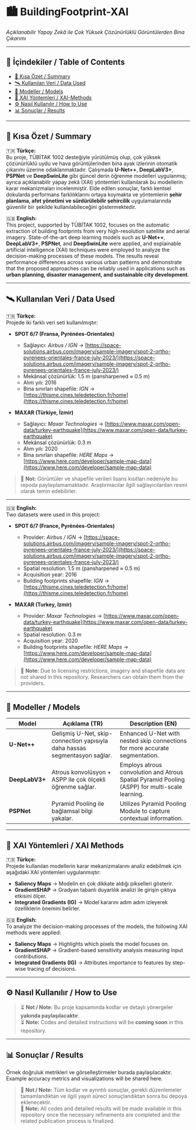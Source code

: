 # 🏙️ BuildingFootprint-XAI  
*Açıklanabilir Yapay Zekâ ile Çok Yüksek Çözünürlüklü Görüntülerden Bina Çıkarımı*  

---

## 📑 İçindekiler / Table of Contents  
- [🚀 Kısa Özet / Summary](#-kısa-özet--summary)   
- [🛰️ Kullanılan Veri / Data Used](#-kullanılan-veri--data-used)
- [🧠 Modeller / Models](#-modeller--models)
- [🔎 XAI Yöntemleri / XAI-Methods](#-xai-yöntemleri--xai-methods)
- [⚙️ Nasıl Kullanılır / How to Use](#-nasıl-kullanılır--how-to-use)
- [📊 Sonuçlar / Results](#-sonuçlar--results)


---

## 🚀 Kısa Özet / Summary  

🇹🇷 **Türkçe:**  
Bu proje, TÜBİTAK 1002 desteğiyle yürütülmüş olup, çok yüksek çözünürlüklü uydu ve hava görüntülerinden bina ayak izlerinin otomatik çıkarımı üzerine odaklanmaktadır. Çalışmada **U-Net++**, **DeepLabV3+**, **PSPNet** ve **DeepSwinLite** gibi güncel derin öğrenme modelleri uygulanmış; ayrıca açıklanabilir yapay zekâ (XAI) yöntemleri kullanılarak bu modellerin karar mekanizmaları incelenmiştir. Elde edilen sonuçlar, farklı kentsel dokularda performans farklılıklarını ortaya koymakta ve yöntemlerin **şehir planlama, afet yönetimi ve sürdürülebilir şehircilik** uygulamalarında güvenilir bir şekilde kullanılabileceğini göstermektedir.  

🇬🇧 **English:**  
This project, supported by TÜBİTAK 1002, focuses on the automatic extraction of building footprints from very high-resolution satellite and aerial imagery. State-of-the-art deep learning models such as **U-Net++**, **DeepLabV3+**, **PSPNet**, and **DeepSwinLite** were applied, and explainable artificial intelligence (XAI) techniques were employed to analyze the decision-making processes of these models. The results reveal performance differences across various urban patterns and demonstrate that the proposed approaches can be reliably used in applications such as **urban planning, disaster management, and sustainable city development**.  

---

## 🛰️ Kullanılan Veri / Data Used  

🇹🇷 **Türkçe:**  
Projede iki farklı veri seti kullanılmıştır:  

- **SPOT 6/7 (Fransa, Pyrénées-Orientales)**  
  - Sağlayıcı: *Airbus / IGN* → [https://space-solutions.airbus.com/imagery/sample-imagery/spot-2-ortho-pyrenees-orientales-france-july-2023/](https://space-solutions.airbus.com/imagery/sample-imagery/spot-2-ortho-pyrenees-orientales-france-july-2023/)  
  - Mekânsal çözünürlük: 1.5 m (pansharpened ≈ 0.5 m)  
  - Alım yılı: 2016  
  - Bina sınırları shapefile: *IGN* → [https://thisme.cines.teledetection.fr/home](https://thisme.cines.teledetection.fr/home)  

- **MAXAR (Türkiye, İzmir)**  
  - Sağlayıcı: *Maxar Technologies* → [https://www.maxar.com/open-data/turkey-earthquake](https://www.maxar.com/open-data/turkey-earthquake)  
  - Mekânsal çözünürlük: 0.3 m  
  - Alım yılı: 2020  
  - Bina sınırları shapefile: *HERE Maps* → [https://www.here.com/developer/sample-map-data](https://www.here.com/developer/sample-map-data)  

> 📌 **Not:** Görüntüler ve shapefile verileri lisans kısıtları nedeniyle bu repoda paylaşılamamaktadır. Araştırmacılar ilgili sağlayıcılardan resmi olarak temin edebilirler.

---

🇬🇧 **English:**  
Two datasets were used in this project:  

- **SPOT 6/7 (France, Pyrénées-Orientales)**  
  - Provider: *Airbus / IGN* → [https://space-solutions.airbus.com/imagery/sample-imagery/spot-2-ortho-pyrenees-orientales-france-july-2023/](https://space-solutions.airbus.com/imagery/sample-imagery/spot-2-ortho-pyrenees-orientales-france-july-2023/)  
  - Spatial resolution: 1.5 m (pansharpened ≈ 0.5 m)  
  - Acquisition year: 2016  
  - Building footprints shapefile: *IGN* → [https://thisme.cines.teledetection.fr/home](https://thisme.cines.teledetection.fr/home)    

- **MAXAR (Turkey, Izmir)**  
  - Provider: *Maxar Technologies* → [https://www.maxar.com/open-data/turkey-earthquake](https://www.maxar.com/open-data/turkey-earthquake)  
  - Spatial resolution: 0.3 m  
  - Acquisition year: 2020  
  - Building footprints shapefile: *HERE Maps* → [https://www.here.com/developer/sample-map-data](https://www.here.com/developer/sample-map-data)  

> 📌 **Note:** Due to licensing restrictions, imagery and shapefile data are not shared in this repository. Researchers can obtain them from the providers.


---

## 🧠 Modeller / Models  

| Model          | Açıklama (TR) | Description (EN) |
|----------------|---------------|------------------|
| **U-Net++**    | Gelişmiş U-Net, skip-connection yapısıyla daha hassas segmentasyon sağlar. | Enhanced U-Net with nested skip connections for more accurate segmentation. |
| **DeepLabV3+** | Atrous konvolüsyon + ASPP ile çok ölçekli öğrenme sağlar. | Employs atrous convolution and Atrous Spatial Pyramid Pooling (ASPP) for multi-scale learning. |
| **PSPNet**     | Pyramid Pooling ile bağlamsal bilgi yakalar. | Utilizes Pyramid Pooling Module to capture contextual information. |


---

## 🔎 XAI Yöntemleri / XAI Methods  

🇹🇷 **Türkçe:**  
Projede kullanılan modellerin karar mekanizmalarını analiz edebilmek için aşağıdaki XAI yöntemleri uygulanmıştır:  
- **Saliency Maps** → Modelin en çok dikkate aldığı pikselleri gösterir.  
- **GradientSHAP** → Gradyan tabanlı duyarlılık analizi ile girişin çıktıya etkisini ölçer.  
- **Integrated Gradients (IG)** → Model kararını adım adım izleyerek özelliklerin önemini belirler.  

🇬🇧 **English:**  
To analyze the decision-making processes of the models, the following XAI methods were applied:  
- **Saliency Maps** → Highlights which pixels the model focuses on.  
- **GradientSHAP** → Gradient-based sensitivity analysis measuring input contributions.  
- **Integrated Gradients (IG)** → Attributes importance to features by step-wise tracing of decisions.  

---

## ⚙️ Nasıl Kullanılır / How to Use  

> ⏳ **Not / Note:** Bu proje kapsamında kodlar ve detaylı yönergeler **yakında paylaşılacaktır**.  
> ⏳ **Note:** Codes and detailed instructions will be **coming soon** in this repository.  


---

## 📊 Sonuçlar / Results  

Örnek doğruluk metrikleri ve görselleştirmeler burada paylaşılacaktır.  
Example accuracy metrics and visualizations will be shared here.  

> 📌 **Not / Note:** Tüm kodlar ve ayrıntılı sonuçlar, gerekli düzenlemeler tamamlandıktan ve ilgili yayın süreci sonuçlandıktan sonra bu depoya eklenecektir.  
> 📌 **Note:** All codes and detailed results will be made available in this repository once the necessary refinements are completed and the related publication process is finalized.  
